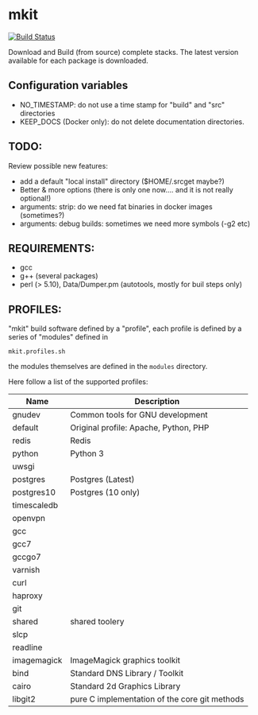 # mkit

[![Build Status](https://travis-ci.org/dellelce/mkit.svg?branch=master)](https://travis-ci.org/dellelce/mkit)

Download and Build (from source) complete stacks. The latest version available for each package is downloaded.

## Configuration variables

  * NO_TIMESTAMP: do not use a time stamp for "build" and "src" directories
  * KEEP_DOCS (Docker only): do not delete documentation directories.

## TODO:

Review possible new features:
  * add a default "local install" directory ($HOME/.srcget maybe?)
  * Better & more options (there is only one now.... and it is not really optional!)
  * arguments: strip: do we need fat binaries in docker images (sometimes?)
  * arguments: debug builds: sometimes we need more symbols (-g2 etc)

## REQUIREMENTS:
  * gcc
  * g++ (several packages)
  * perl (> 5.10), Data/Dumper.pm (autotools, mostly for buil steps only)

## PROFILES:

"mkit" build software defined by a "profile", each profile is defined by a series of "modules" defined in

```
mkit.profiles.sh
```

the modules themselves are defined in the ``modules`` directory.

Here follow a list of the supported profiles:

| Name        | Description                                  |
|-------------|----------------------------------------------|
| gnudev      | Common tools for GNU development             |
| default     | Original profile: Apache, Python, PHP        |
| redis       | Redis                                        |
| python      | Python 3                                     |
| uwsgi       |                                              |
| postgres    | Postgres (Latest)                            |
| postgres10  | Postgres (10 only)                           |
| timescaledb |                                              |
| openvpn     |                                              |
| gcc         |                                              |
| gcc7        |                                              |
| gccgo7      |                                              |
| varnish     |                                              |
| curl        |                                              |
| haproxy     |                                              |
| git         |                                              |
| shared      |  shared toolery                              |
| slcp        |                                              |
| readline    |                                              |
| imagemagick | ImageMagick graphics toolkit                 |
| bind        | Standard DNS Library / Toolkit               |
| cairo       | Standard 2d Graphics Library                 |
| libgit2     | pure C implementation of the core git methods|

